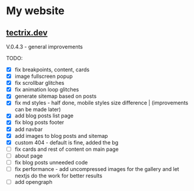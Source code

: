# My website

## [tectrix.dev](https://www.tectrix.dev)

V.0.4.3 - general improvements

TODO:

- [x] fix breakpoints, content, cards
- [x] image fullscreen popup
- [x] fix scrollbar glitches
- [x] fix animation loop glitches
- [x] generate sitemap based on posts
- [x] fix md styles - half done, mobile styles size difference | (improvements can be made later)
- [x] add blog posts list page
- [x] fix blog posts footer
- [x] add navbar
- [x] add images to blog posts and sitemap
- [x] custom 404 - default is fine, added the bg
- [ ] fix cards and rest of content on main page
- [ ] about page
- [ ] fix blog posts unneeded code
- [ ] fix performance - add uncompressed images for the gallery and let nextjs do the work for better results
- [ ] add opengraph
